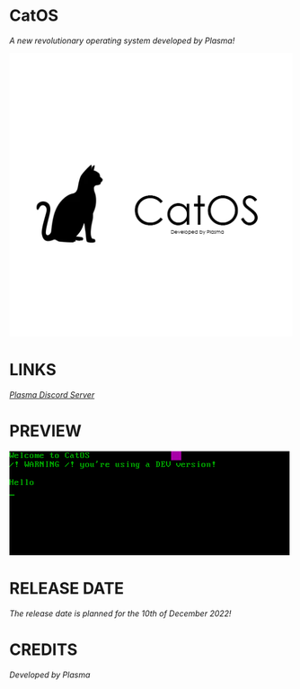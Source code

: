 # CatOS
_A new revolutionary operating system developed by Plasma!_

![logo](https://raw.githubusercontent.com/gabmeow/Test/main/catos.png)

# LINKS
_[Plasma Discord Server](https://discord.com/92RFjFyFHH)_

# PREVIEW
![prev](https://raw.githubusercontent.com/gabmeow/Test/main/image.png)

# RELEASE DATE

_The release date is planned for the 10th of December 2022!_

# CREDITS

_Developed by Plasma_
